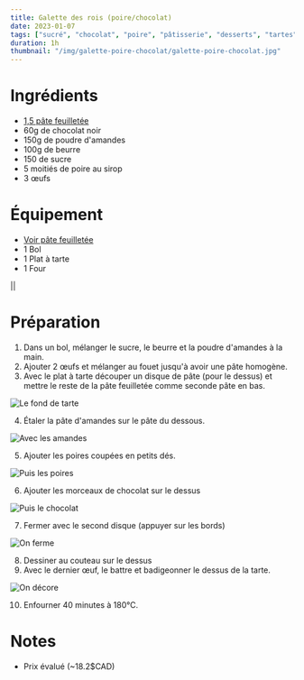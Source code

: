 ```yaml
---
title: Galette des rois (poire/chocolat)
date: 2023-01-07
tags: ["sucré", "chocolat", "poire", "pâtisserie", "desserts", "tartes"]
duration: 1h
thumbnail: "/img/galette-poire-chocolat/galette-poire-chocolat.jpg"
---
```


# Ingrédients

+ [1,5 pâte feuilletée](/recettes/pate-feuilletee)
+ 60g de chocolat noir
+ 150g de poudre d'amandes
+ 100g de beurre
+ 150 de sucre
+ 5 moitiés de poire au sirop
+ 3 œufs

# Équipement

+ [Voir pâte feuilletée](/recettes/pate-sucree)
+ 1 Bol
+ 1 Plat à tarte
+ 1 Four

||

# Préparation

1. Dans un bol, mélanger le sucre, le beurre et la poudre d'amandes à la main.
2. Ajouter 2 œufs et mélanger au fouet jusqu'à avoir une pâte homogène.
3. Avec le plat à tarte découper un disque de pâte (pour le dessus) et mettre le
reste de la pâte feuilletée comme seconde pâte en bas.

![Le fond de tarte](/img/galette-poire-chocolat/galette-poire-chocolat-step-3.jpg)

4. Étaler la pâte d'amandes sur le pâte du dessous.

![Avec les amandes](/img/galette-poire-chocolat/galette-poire-chocolat-step-4.jpg)

5. Ajouter les poires coupées en petits dés.

![Puis les poires](/img/galette-poire-chocolat/galette-poire-chocolat-step-5.jpg)

6. Ajouter les morceaux de chocolat sur le dessus

![Puis le chocolat](/img/galette-poire-chocolat/galette-poire-chocolat-step-6.jpg)

7. Fermer avec le second disque (appuyer sur les bords)

![On ferme](/img/galette-poire-chocolat/galette-poire-chocolat-step-7.jpg)

8. Dessiner au couteau sur le dessus
9. Avec le dernier œuf, le battre et badigeonner le dessus de la tarte.

![On décore](/img/galette-poire-chocolat/galette-poire-chocolat-step-9.jpg)

10. Enfourner 40 minutes à 180°C.


# Notes

+ Prix évalué (~18.2$CAD)
